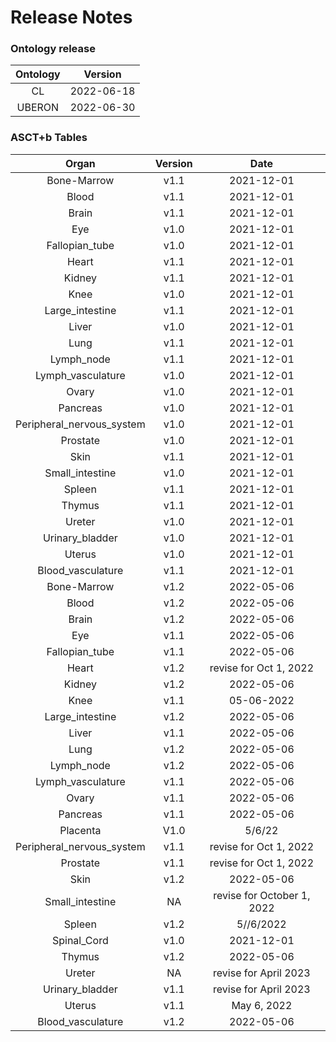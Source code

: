 
Release Notes
=============

### Ontology release

|Ontology|Version|
| :---: | :---: |
|CL|2022-06-18|
|UBERON|2022-06-30|

### ASCT+b Tables

|Organ|Version|Date|
| :---: | :---: | :---: |
|Bone-Marrow|v1.1|2021-12-01|
|Blood|v1.1|2021-12-01|
|Brain|v1.1|2021-12-01|
|Eye|v1.0|2021-12-01|
|Fallopian_tube|v1.0|2021-12-01|
|Heart|v1.1|2021-12-01|
|Kidney|v1.1|2021-12-01|
|Knee|v1.0|2021-12-01|
|Large_intestine|v1.1|2021-12-01|
|Liver|v1.0|2021-12-01|
|Lung|v1.1|2021-12-01|
|Lymph_node|v1.1|2021-12-01|
|Lymph_vasculature|v1.0|2021-12-01|
|Ovary|v1.0|2021-12-01|
|Pancreas|v1.0|2021-12-01|
|Peripheral_nervous_system|v1.0|2021-12-01|
|Prostate|v1.0|2021-12-01|
|Skin|v1.1|2021-12-01|
|Small_intestine|v1.0|2021-12-01|
|Spleen|v1.1|2021-12-01|
|Thymus|v1.1|2021-12-01|
|Ureter|v1.0|2021-12-01|
|Urinary_bladder|v1.0|2021-12-01|
|Uterus|v1.0|2021-12-01|
|Blood_vasculature|v1.1|2021-12-01|
|Bone-Marrow|v1.2|2022-05-06|
|Blood|v1.2|2022-05-06|
|Brain|v1.2|2022-05-06|
|Eye|v1.1|2022-05-06|
|Fallopian_tube|v1.1|2022-05-06|
|Heart|v1.2|revise for Oct 1, 2022|
|Kidney|v1.2|2022-05-06|
|Knee|v1.1|05-06-2022|
|Large_intestine|v1.2|2022-05-06|
|Liver|v1.1|2022-05-06|
|Lung|v1.2|2022-05-06|
|Lymph_node|v1.2|2022-05-06|
|Lymph_vasculature|v1.1|2022-05-06|
|Ovary|v1.1|2022-05-06|
|Pancreas|v1.1|2022-05-06|
|Placenta|V1.0|5/6/22|
|Peripheral_nervous_system|v1.1|revise for Oct 1, 2022|
|Prostate|v1.1|revise for Oct 1, 2022|
|Skin|v1.2|2022-05-06|
|Small_intestine|NA|revise for October 1, 2022|
|Spleen|v1.2|5//6/2022|
|Spinal_Cord|v1.0|2021-12-01|
|Thymus|v1.2|2022-05-06|
|Ureter|NA|revise for April 2023|
|Urinary_bladder|v1.1|revise for April 2023|
|Uterus|v1.1|May 6, 2022|
|Blood_vasculature|v1.2|2022-05-06|
